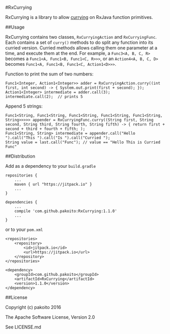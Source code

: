 #RxCurrying

RxCurrying is a library to allow [currying](https://en.wikipedia.org/wiki/Currying) on RxJava function primitives.

##Usage

RxCurrying contains two classes, `RxCurryingAction` and `RxCurryingFunc`. Each contains a set of `curry()` methods to do split any function into its curried version. Curried methods allows calling them one parameter at a time, and execute them at the end. For example, a `Func3<A, B, C, R>` becomes a `Func1<A, Func1<B, Func1<C, R>>>`, or an `Action4<A, B, C, D>` becomes `Func1<A, Func1<B, Func1<C, Action1<D>>>`.

Function to print the sum of two numbers:
```
Func1<Integer, Action1<Integer>> adder = RxCurryingAction.curry((int first, int second) -> { System.out.print(first + second); });
Action1<Integer> intermediate = adder.call(3);
intermediate.call(2);  // prints 5
```

Append 5 strings:
```
Func1<String, Func1<String, Func1<String, Func1<String, Func1<String, String>>>>> appender = RxCurryingFunc.curry((String first, String second, String third, String fourth, String fifth) -> { return first + second + third + fourth + fifth; );
Func1<String, String> intermediate = appender.call("Hello ").call("This ").call("Is ").call("Curried ");
String value = last.call("Func"); // value == "Hello This is Curried Func"
```

##Distribution

Add as a dependency to your `build.gradle`

    repositories {
        ...
        maven { url "https://jitpack.io" }
        ...
    }
    
    dependencies {
        ...
        compile 'com.github.pakoito:RxCurrying:1.1.0'
        ...
    }

or to your `pom.xml`

    <repositories>
        <repository>
            <id>jitpack.io</id>
            <url>https://jitpack.io</url>
        </repository>
    </repositories>
    
    <dependency>
        <groupId>com.github.pakoito</groupId>
        <artifactId>RxCurrying</artifactId>
        <version>1.1.0</version>
    </dependency>

##License

Copyright (c) pakoito 2016

The Apache Software License, Version 2.0

See LICENSE.md
